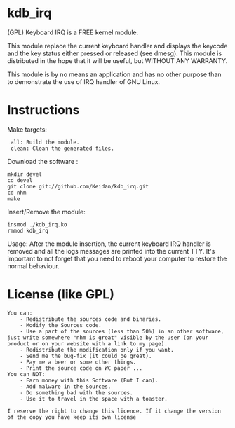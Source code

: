 kdb_irq
===

(GPL) Keyboard IRQ is a FREE kernel module.


This module replace the current keyboard handler and displays the keycode and  the key status either pressed or released (see dmesg).
This module is distributed in the hope that it will be useful, but WITHOUT ANY WARRANTY.


This module is by no means an application and has no other purpose than to demonstrate the use of IRQ handler of GNU Linux.



Instructions
============


Make targets:

     all: Build the module.
     clean: Clean the generated files.


Download the software :

	mkdir devel
	cd devel
	git clone git://github.com/Keidan/kdb_irq.git
	cd nhm
	make


Insert/Remove the module:

	insmod ./kdb_irq.ko
	rmmod kdb_irq
	

Usage:
	After the module insertion, the current keyboard IRQ handler is removed and all the logs messages are printed into the current TTY.
	It's important to not forget that you need to reboot your computer to restore the normal behaviour.


License (like GPL)
==================

	You can:
		- Redistribute the sources code and binaries.
		- Modify the Sources code.
		- Use a part of the sources (less than 50%) in an other software, just write somewhere "nhm is great" visible by the user (on your product or on your website with a link to my page).
		- Redistribute the modification only if you want.
		- Send me the bug-fix (it could be great).
		- Pay me a beer or some other things.
		- Print the source code on WC paper ...
	You can NOT:
		- Earn money with this Software (But I can).
		- Add malware in the Sources.
		- Do something bad with the sources.
		- Use it to travel in the space with a toaster.
	
	I reserve the right to change this licence. If it change the version of the copy you have keep its own license


